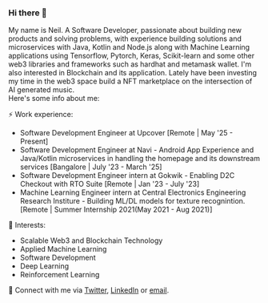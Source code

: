 ### Hi there 👋

My name is Neil.
A Software Developer, passionate about building new products and solving problems, with experience building solutions and microservices with Java, Kotlin and Node.js along with Machine Learning applications using Tensorflow, Pytorch, Keras, Scikit-learn and some other web3 libraries and frameworks such as hardhat and metamask wallet. I'm also interested in Blockchain and its application. Lately have been investing my time in the web3 space build a NFT marketplace on the intersection of AI generated music.  
Here's some info about me:<br>

⚡ Work experience: <br>
- Software Development Engineer at Upcover [Remote | May '25 - Present]
- Software Development Engineer at Navi - Android App Experience and Java/Kotlin microservices in handling the homepage and its downstream services [Bangalore | July '23 - March '25]
- Software Development Engineer intern at Gokwik - Enabling D2C Checkout with RTO Suite [Remote | Jan '23 - July '23]
- Machine Learning Engineer intern at Central Electronics Engineering Research Institure - Building ML/DL models for texture recognintion. [Remote | Summer Internship 2021(May 2021 - Aug 2021)]

🌱 Interests:
<!-- - Web development. -->
- Scalable Web3 and Blockchain Technology
- Applied Machine Learning
- Software Development
- Deep Learning
- Reinforcement Learning

💬 Connect with me via [Twitter](https://twitter.com/NeilMehta31), [LinkedIn](https://www.linkedin.com/in/neil-mehta31/) or [email](mailto:neil.pmehta@gmail.com).

<!-- [![Top Langs](https://github-readme-stats.vercel.app/api/top-langs/?username=neilmehta31&layout=compact&hide=tex)](https://github.com/anuraghazra/github-readme-stats) -->

<!--
**neilmehta31/neilmehta31** is a ✨ _special_ ✨ repository because its `README.md` (this file) appears on your GitHub profile.

Here are some ideas to get you started:

- 🔭 I’m currently working on ...
- 🌱 I’m currently learning ...
- 👯 I’m looking to collaborate on ...
- 🤔 I’m looking for help with ...
- 💬 Ask me about ...
- 📫 How to reach me: ...
- 😄 Pronouns: ...
- ⚡ Fun fact: ...
-->
